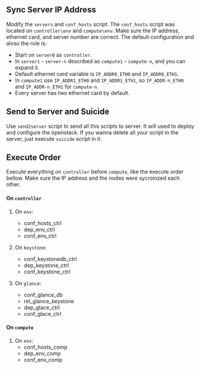 ## Sync Server IP Address

Modify the `servers` and `conf_hosts` script. The `conf_hosts` script was located on `controller\env` and `compute\env`. Make sure the IP address, ethernet card, and server number are correct. The default configuration and aloso the rule is:

+ Start on `server0` as `controller`.
+ In `server1` - `server-n` described as `compute1` - `compute-n`, and you can expand it.
+ Default ethernet card variable is `IP_ADDR0_ETH0` and `IP_ADDR0_ETH1`.
+ In `compute1` use `IP_ADDR1_ETH0` and `IP_ADDR1_ETH1`, so `IP_ADDR-n_ETH0` and `IP_ADDR-n_ETH1` for `compute-n`.
+ Every server has two ethernet card by default.

## Send to Server and Suicide

Use `send2server` script to send all this scripts to server. It will used to deploy and configure the openstack. If you wanna delete all your script in the server, just execute `suicide` script in it.

## Execute Order

Execute everything on `controller` before `compute`, like the execute order bellow. Make sure the IP address and the nodes were sycroinzed each other.

#### On `controller`

1. On `env`:
    + conf_hosts_ctrl
    + dep_env_ctrl
    + conf_env_ctrl

2. On `keystone`:
    + conf_keystonedb_ctrl
    + dep_keystone_ctrl
    + conf_keystone_ctrl

3. On `glance`:
    + conf_glance_db
    + rel_glance_keystone
    + dep_glace_ctrl
    + conf_glace_ctrl

#### On `compute`

1. On `env`:
    + conf_hosts_comp
    + dep_env_comp
    + conf_env_comp
